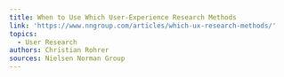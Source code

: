 ```yaml
---
title: When to Use Which User-Experience Research Methods
link: 'https://www.nngroup.com/articles/which-ux-research-methods/'
topics:
  - User Research
authors: Christian Rohrer
sources: Nielsen Norman Group
---
```


